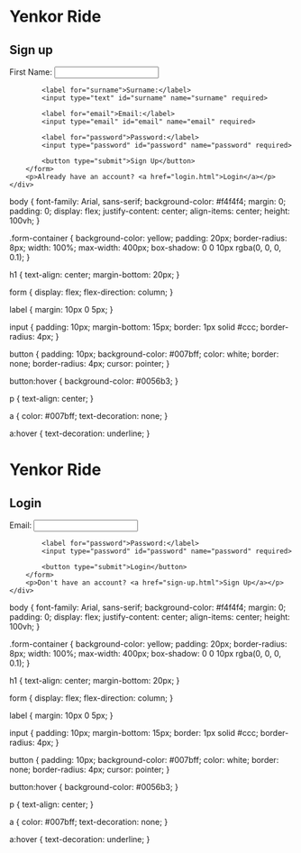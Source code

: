 

                                 

<!DOCTYPE html>
<html lang="en">
<head>
    <meta charset="UTF-8">
    <meta name="viewport" content="width=device-width, initial-scale=1.0">
    <title>Sign Up - Yenkor Ride</title>
    <link rel="stylesheet" href="styles.css">
</head>
<body>
    <div class="form-container">
        <h1>Yenkor Ride</h1>
       <h2>Sign up</h2>
        <form action="sign-up.html" method="post">
            <label for="first-name">First Name:</label>
            <input type="text" id="first-name" name="first-name" required>

            <label for="surname">Surname:</label>
            <input type="text" id="surname" name="surname" required>

            <label for="email">Email:</label>
            <input type="email" id="email" name="email" required>

            <label for="password">Password:</label>
            <input type="password" id="password" name="password" required>

            <button type="submit">Sign Up</button>
        </form>
        <p>Already have an account? <a href="login.html">Login</a></p>
    </div>
</body>
</html>

                                                

body {
    font-family: Arial, sans-serif;
    background-color: #f4f4f4;
    margin: 0;
    padding: 0;
    display: flex;
    justify-content: center;
    align-items: center;
    height: 100vh;
}

.form-container {
    background-color: yellow;
    padding: 20px;
    border-radius: 8px;
    width: 100%;
    max-width: 400px;
    box-shadow: 0 0 10px rgba(0, 0, 0, 0.1);
}

h1 {
    text-align: center;
    margin-bottom: 20px;
}

form {
    display: flex;
    flex-direction: column;
}

label {
    margin: 10px 0 5px;
}

input {
    padding: 10px;
    margin-bottom: 15px;
    border: 1px solid #ccc;
    border-radius: 4px;
}

button {
    padding: 10px;
    background-color: #007bff;
    color: white;
    border: none;
    border-radius: 4px;
    cursor: pointer;
}

button:hover {
    background-color: #0056b3;
}

p {
    text-align: center;
}

a {
    color: #007bff;
    text-decoration: none;
}

a:hover {
    text-decoration: underline;
}

 
                  

<!DOCTYPE html>
<html lang="en">
<head>
    <meta charset="UTF-8">
    <meta name="viewport" content="width=device-width, initial-scale=1.0">
    <title>Login - Yenkor Ride</title>
    <link rel="stylesheet" href="styles.css">
</head>
<body>
    <div class="form-container">
        <h1>Yenkor Ride</h1>
        <h2>Login</h2>
        <form action="login.html" method="post">
            <label for="email">Email:</label>
            <input type="email" id="email" name="email" required>

            <label for="password">Password:</label>
            <input type="password" id="password" name="password" required>

            <button type="submit">Login</button>
        </form>
        <p>Don't have an account? <a href="sign-up.html">Sign Up</a></p>
    </div>
</body>
</html>

                            

body {
    font-family: Arial, sans-serif;
    background-color: #f4f4f4;
    margin: 0;
    padding: 0;
    display: flex;
    justify-content: center;
    align-items: center;
    height: 100vh;
}

.form-container {
    background-color: yellow;
    padding: 20px;
    border-radius: 8px;
    width: 100%;
    max-width: 400px;
    box-shadow: 0 0 10px rgba(0, 0, 0, 0.1);
}

h1 {
    text-align: center;
    margin-bottom: 20px;
}

form {
    display: flex;
    flex-direction: column;
}

label {
    margin: 10px 0 5px;
}

input {
    padding: 10px;
    margin-bottom: 15px;
    border: 1px solid #ccc;
    border-radius: 4px;
}

button {
    padding: 10px;
    background-color: #007bff;
    color: white;
    border: none;
    border-radius: 4px;
    cursor: pointer;
}

button:hover {
    background-color: #0056b3;
}

p {
    text-align: center;
}

a {
    color: #007bff;
    text-decoration: none;
}

a:hover {
    text-decoration: underline;
}
